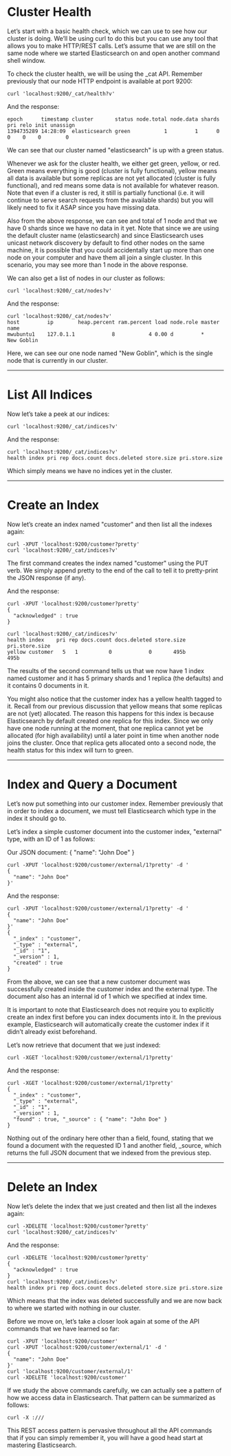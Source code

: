 # Cluster Health

  Let’s start with a basic health check, which we can use to see how our cluster is doing. We’ll be using curl to do this but you can use any tool that allows you to make HTTP/REST calls. Let’s assume that we are still on the same node where we started Elasticsearch on and open another command shell window.

  To check the cluster health, we will be using the _cat API. Remember previously that our node HTTP endpoint is available at port 9200:

  <pre><code>curl 'localhost:9200/_cat/health?v'</code></pre>

  And the response:


  <pre><code>epoch      timestamp cluster       status node.total node.data shards pri relo init unassign
1394735289 14:28:09  elasticsearch green           1         1      0   0    0    0        0</code></pre>

  We can see that our cluster named "elasticsearch" is up with a green status.

  Whenever we ask for the cluster health, we either get green, yellow, or red. Green means everything is good (cluster is fully functional), yellow means all data is available but some replicas are not yet allocated (cluster is fully functional), and red means some data is not available for whatever reason. Note that even if a cluster is red, it still is partially functional (i.e. it will continue to serve search requests from the available shards) but you will likely need to fix it ASAP since you have missing data.

  Also from the above response, we can see and total of 1 node and that we have 0 shards since we have no data in it yet. Note that since we are using the default cluster name (elasticsearch) and since Elasticsearch uses unicast network discovery by default to find other nodes on the same machine, it is possible that you could accidentally start up more than one node on your computer and have them all join a single cluster. In this scenario, you may see more than 1 node in the above response.

  We can also get a list of nodes in our cluster as follows:

  <pre><code>curl 'localhost:9200/_cat/nodes?v'</code></pre>
  And the response:


  <pre><code>curl 'localhost:9200/_cat/nodes?v'
host         ip        heap.percent ram.percent load node.role master name
mwubuntu1    127.0.1.1            8           4 0.00 d         *      New Goblin</code></pre>
  Here, we can see our one node named "New Goblin", which is the single node that is currently in our cluster.

* * *

# List All Indices

Now let’s take a peek at our indices:

<pre><code>curl 'localhost:9200/_cat/indices?v'</code></pre>
And the response:

<pre><code>curl 'localhost:9200/_cat/indices?v'
health index pri rep docs.count docs.deleted store.size pri.store.size</code></pre>
Which simply means we have no indices yet in the cluster.

* * *

# Create an Index

Now let’s create an index named "customer" and then list all the indexes again:

<pre><code>curl -XPUT 'localhost:9200/customer?pretty'
curl 'localhost:9200/_cat/indices?v'</code></pre>
The first command creates the index named "customer" using the PUT verb. We simply append pretty to the end of the call to tell it to pretty-print the JSON response (if any).

And the response:

<pre><code>curl -XPUT 'localhost:9200/customer?pretty'
{
  "acknowledged" : true
}

curl 'localhost:9200/_cat/indices?v'
health index    pri rep docs.count docs.deleted store.size pri.store.size
yellow customer   5   1          0            0       495b           495b</code></pre>

The results of the second command tells us that we now have 1 index named customer and it has 5 primary shards and 1 replica (the defaults) and it contains 0 documents in it.

You might also notice that the customer index has a yellow health tagged to it. Recall from our previous discussion that yellow means that some replicas are not (yet) allocated. The reason this happens for this index is because Elasticsearch by default created one replica for this index. Since we only have one node running at the moment, that one replica cannot yet be allocated (for high availability) until a later point in time when another node joins the cluster. Once that replica gets allocated onto a second node, the health status for this index will turn to green.

* * *

# Index and Query a Document
Let’s now put something into our customer index. Remember previously that in order to index a document, we must tell Elasticsearch which type in the index it should go to.

Let’s index a simple customer document into the customer index, "external" type, with an ID of 1 as follows:

Our JSON document: { "name": "John Doe" }

<pre><code>curl -XPUT 'localhost:9200/customer/external/1?pretty' -d '
{
  "name": "John Doe"
}'</code></pre>

And the response:
<pre><code>curl -XPUT 'localhost:9200/customer/external/1?pretty' -d '
{
  "name": "John Doe"
}'
{
  "_index" : "customer",
  "_type" : "external",
  "_id" : "1",
  "_version" : 1,
  "created" : true
}</code></pre>

From the above, we can see that a new customer document was successfully created inside the customer index and the external type. The document also has an internal id of 1 which we specified at index time.

It is important to note that Elasticsearch does not require you to explicitly create an index first before you can index documents into it. In the previous example, Elasticsearch will automatically create the customer index if it didn’t already exist beforehand.

Let’s now retrieve that document that we just indexed:
<pre><code>curl -XGET 'localhost:9200/customer/external/1?pretty'</code></pre>
And the response:

<pre><code>curl -XGET 'localhost:9200/customer/external/1?pretty'
{
  "_index" : "customer",
  "_type" : "external",
  "_id" : "1",
  "_version" : 1,
  "found" : true, "_source" : { "name": "John Doe" }
}</code></pre>
Nothing out of the ordinary here other than a field, found, stating that we found a document with the requested ID 1 and another field, _source, which returns the full JSON document that we indexed from the previous step.

* * *

# Delete an Index

Now let’s delete the index that we just created and then list all the indexes again:

<pre><code>curl -XDELETE 'localhost:9200/customer?pretty'
curl 'localhost:9200/_cat/indices?v'</code></pre>
And the response:

<pre><code>curl -XDELETE 'localhost:9200/customer?pretty'
{
  "acknowledged" : true
}
curl 'localhost:9200/_cat/indices?v'
health index pri rep docs.count docs.deleted store.size pri.store.size</code></pre>
Which means that the index was deleted successfully and we are now back to where we started with nothing in our cluster.

Before we move on, let’s take a closer look again at some of the API commands that we have learned so far:

<pre><code>curl -XPUT 'localhost:9200/customer'
curl -XPUT 'localhost:9200/customer/external/1' -d '
{
  "name": "John Doe"
}'
curl 'localhost:9200/customer/external/1'
curl -XDELETE 'localhost:9200/customer'</code></pre>
If we study the above commands carefully, we can actually see a pattern of how we access data in Elasticsearch. That pattern can be summarized as follows:

<pre><code>curl -X<REST Verb> <Node>:<Port>/<Index>/<Type>/<ID>
</code></pre>
This REST access pattern is pervasive throughout all the API commands that if you can simply remember it, you will have a good head start at mastering Elasticsearch.



